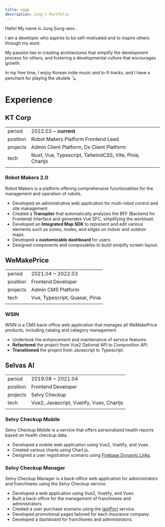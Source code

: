 ```yaml
---
title: eggp
description: Jung's Portfolio
---
```


Hello! My name is Jung Sung-woo .

I am a developer who aspires to be self-motivated and to inspire others through my work. 

My passion lies in creating architectures that simplify the development process for others, and fostering a developmental culture that encourages growth.

In my free time, I enjoy Korean indie music and lo-fi tracks, and I have a penchant for playing the ukulele 🪕


# Experience

## KT Corp
||                                                   |
|---|---------------------------------------------------|
|period| 2022.03 ~ **current**                             |
|position| Robot Makers Platform Frontend Lead               |
|projects| Admin Client Platform, Dx Client Platform         |
|tech| Nuxt, Vue, Typescript, TailwindCSS, Vite, Pinia, Chartjs |
||                                                   |

### Robot Makers 2.0

Robot Makers is a platform offering comprehensive functionalities for the management and operation of robots.

- Developed an administrative web application for multi-robot control and site management.
- Created a **Transpiler** that automatically analyzes the BFF (Backend for Frontend) Interface and generates Vue SFC, simplifying the workload.
- Developed an **Integrated Map SDK** to represent and edit various elements such as zones, nodes, and edges on indoor and outdoor maps.
- Developed a **customizable dashboard** for users.
- Designed components and composables to build simplify screen layout.

## WeMakePrice
||                                |
|---|--------------------------------|
|period| 2021.04 ~ 2022.03              |
|position| Frontend Developer             |
|projects| Admin CMS Platform             |
|tech| Vue, Typescript, Quasar, Pinia |
||                                |

### WSIN

WSIN is a CMS back-office web application that manages all WeMakePrice products, including catalog and category management.

- Undertook the enhancement and maintenance of service features.
- **Refactored** the project from Vue2 Optional API to Composition API.
- **Transitioned** the project from Javascript to Typescript.

## Selvas AI

||                                          |
|---|------------------------------------------|
|period| 2019.08 ~ 2021.04                        |
|position| Frontend Developer                       |
|projects| Selvy Checkup                            |
|tech| Vue2, Javascript, Vuetify, Vuex, Chartjs |
||                                          |

### Selvy Checkup Mobile

Selvy Checkup Mobile is a service that offers personalized health reports based on health checkup data.

- Developed a mobile web application using Vue2, Vuetify, and Vuex.
- Created various charts using Chart.js.
- Designed a user registration scenario using [Firebase Dynamic Links](https://firebase.google.com/docs/dynamic-links?hl=en).

### Selvy Checkup Manager

Selvy Checkup Manager is a back-office web application for administrators and franchisees using the Selvy Checkup service.

- Developed a web application using Vue2, Vuetify, and Vuex.
- Built a back-office for the management of franchisees and administrators.
- Created a user purchase scenario using the [IamPort](https://api.iamport.kr/) service.
- Developed promotional pages tailored for each insurance company.
- Developed a dashboard for franchisees and administrators.

